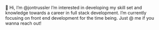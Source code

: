  👋 Hi, I’m @jontrussler
I’m interested in developing my skill set and knowledge towards a career in full stack development. 
I’m currently focusing on front end development for the time being. 
Just @ me if you wanna reach out! 

<!---
jontrussler/jontrussler is a ✨ special ✨ repository because its `README.md` (this file) appears on your GitHub profile.
You can click the Preview link to take a look at your changes.
--->
